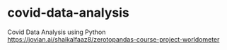 # covid-data-analysis
Covid Data Analysis using Python
https://jovian.ai/shaikalfaaz8/zerotopandas-course-project-worldometer

